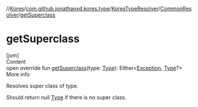 //[Kores](../../../index.md)/[com.github.jonathanxd.kores.type](../../index.md)/[KoresTypeResolver](../index.md)/[CommonResolver](index.md)/[getSuperclass](get-superclass.md)



# getSuperclass  
[jvm]  
Content  
open override fun [getSuperclass](get-superclass.md)(type: [Type](https://docs.oracle.com/javase/8/docs/api/java/lang/reflect/Type.html)): Either<[Exception](https://kotlinlang.org/api/latest/jvm/stdlib/kotlin/-exception/index.html), [Type](https://docs.oracle.com/javase/8/docs/api/java/lang/reflect/Type.html)?>  
More info  


Resolves super class of type.



Should return null [Type](https://docs.oracle.com/javase/8/docs/api/java/lang/reflect/Type.html) if there is no super class.

  



